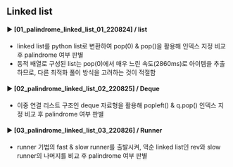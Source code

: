 ####  
## Linked list  
#### ► [01_palindrome_linked_list_01_220824] / list  
- linked list를 python list로 변환하여 pop(0) & pop()을 활용해 인덱스 지정 비교 후 palindrome 여부 판별  
- 동적 배열로 구성된 list는 pop(0)에서 매우 느린 속도(2860ms)로 아이템을 추출하므로, 다른 최적화 풀이 방식을 고려하는 것이 적절함  
####  
#### ► [02_palindrome_linked_list_02_220825] / Deque  
- 이중 연결 리스트 구조인 deque 자료형을 활용해 popleft() & q.pop() 인덱스 지정 비교 후 palindrome 여부 판별  
#### ► [03_palindrome_linked_list_03_220826] / Runner  
- runner 기법의 fast & slow runner를 출발시켜, 역순 linked list인 rev와 slow runner의 나머지를 비교 후 palindrome 여부 판별  
##  

